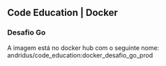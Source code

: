 ## Code Education | Docker
### Desafio Go
A imagem está no docker hub com o seguinte nome: andridus/code_education:docker_desafio_go_prod
